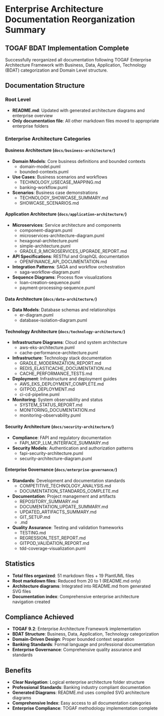 # Enterprise Architecture Documentation Reorganization Summary

## TOGAF BDAT Implementation Complete

Successfully reorganized all documentation following TOGAF Enterprise Architecture Framework with Business, Data, Application, Technology (BDAT) categorization and Domain Level structure.

## Documentation Structure

### Root Level
- **README.md**: Updated with generated architecture diagrams and enterprise overview
- **Only documentation file**: All other markdown files moved to appropriate enterprise folders

### Enterprise Architecture Categories

#### Business Architecture (`docs/business-architecture/`)
- **Domain Models**: Core business definitions and bounded contexts
  - domain-model.puml
  - bounded-contexts.puml
- **Use Cases**: Business scenarios and workflows
  - TECHNOLOGY_USECASE_MAPPING.md
  - banking-workflow.puml
- **Scenarios**: Business case demonstrations
  - TECHNOLOGY_SHOWCASE_SUMMARY.md
  - SHOWCASE_SCENARIOS.md

#### Application Architecture (`docs/application-architecture/`)
- **Microservices**: Service architecture and components
  - component-diagram.puml
  - microservices-architecture-diagram.puml
  - hexagonal-architecture.puml
  - simple-architecture.puml
  - GRADLE_9_MICROSERVICES_UPGRADE_REPORT.md
- **API Specifications**: RESTful and GraphQL documentation
  - OPENFINANCE_API_DOCUMENTATION.md
- **Integration Patterns**: SAGA and workflow orchestration
  - saga-workflow-diagram.puml
- **Sequence Diagrams**: Process flow visualizations
  - loan-creation-sequence.puml
  - payment-processing-sequence.puml

#### Data Architecture (`docs/data-architecture/`)
- **Data Models**: Database schemas and relationships
  - er-diagram.puml
  - database-isolation-diagram.puml

#### Technology Architecture (`docs/technology-architecture/`)
- **Infrastructure Diagrams**: Cloud and system architecture
  - aws-eks-architecture.puml
  - cache-performance-architecture.puml
- **Infrastructure**: Technology stack documentation
  - GRADLE_MODERNIZATION_REPORT.md
  - REDIS_ELASTICACHE_DOCUMENTATION.md
  - CACHE_PERFORMANCE_TESTS.md
- **Deployment**: Infrastructure and deployment guides
  - AWS_EKS_DEPLOYMENT_COMPLETE.md
  - GITPOD_DEPLOYMENT.md
  - ci-cd-pipeline.puml
- **Monitoring**: System observability and status
  - SYSTEM_STATUS_REPORT.md
  - MONITORING_DOCUMENTATION.md
  - monitoring-observability.puml

#### Security Architecture (`docs/security-architecture/`)
- **Compliance**: FAPI and regulatory documentation
  - FAPI_MCP_LLM_INTERFACE_SUMMARY.md
- **Security Models**: Authentication and authorization patterns
  - fapi-security-architecture.puml
  - security-architecture-diagram.puml

#### Enterprise Governance (`docs/enterprise-governance/`)
- **Standards**: Development and documentation standards
  - COMPETITIVE_TECHNOLOGY_ANALYSIS.md
  - DOCUMENTATION_STANDARDS_COMPLETE.md
- **Documentation**: Project management and artifacts
  - REPOSITORY_SUMMARY.md
  - DOCUMENTATION_UPDATE_SUMMARY.md
  - UPDATED_ARTIFACTS_SUMMARY.md
  - GIT_SETUP.md
  - .md
- **Quality Assurance**: Testing and validation frameworks
  - TESTING.md
  - REGRESSION_TEST_REPORT.md
  - GITPOD_VALIDATION_REPORT.md
  - tdd-coverage-visualization.puml

## Statistics

- **Total files organized**: 51 markdown files + 19 PlantUML files
- **Root markdown files**: Reduced from 20 to 1 (README.md only)
- **Architecture diagrams**: Integrated into README.md from generated SVG files
- **Documentation index**: Comprehensive enterprise architecture navigation created

## Compliance Achieved

- **TOGAF 9.2**: Enterprise Architecture Framework implementation
- **BDAT Structure**: Business, Data, Application, Technology categorization
- **Domain-Driven Design**: Proper bounded context separation
- **Banking Standards**: Formal language and professional documentation
- **Enterprise Governance**: Comprehensive quality assurance and standards

## Benefits

- **Clear Navigation**: Logical enterprise architecture folder structure
- **Professional Standards**: Banking industry compliant documentation
- **Generated Diagrams**: README.md uses compiled SVG architecture diagrams
- **Comprehensive Index**: Easy access to all documentation categories
- **Enterprise Compliance**: TOGAF methodology implementation complete
